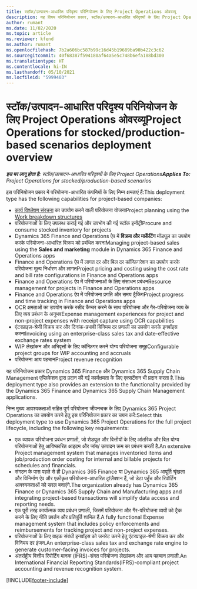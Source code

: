 ```yaml
---
title: स्टॉक/उत्पादन-आधारित परिदृश्य परिनियोजन के लिए Project Operations ओवरव्यू
description: यह विषय परिनियोजन प्रकार, स्टॉक/उत्पादन-आधारित परिदृश्यों के लिए Project Operations के बारे में जानकारी प्रदान करता है.
author: rumant
ms.date: 11/02/2020
ms.topic: article
ms.reviewer: kfend
ms.author: rumant
ms.openlocfilehash: 7b2a606bc587b99c16d45b19689ba90b422c3c62
ms.sourcegitcommit: 40f68387f594180af64a5e5c748b6efa188bd300
ms.translationtype: HT
ms.contentlocale: hi-IN
ms.lasthandoff: 05/10/2021
ms.locfileid: "5999403"
---
```

# <a name="project-operations-for-stockedproduction-based-scenarios-deployment-overview"></a><span data-ttu-id="94cfb-103">स्टॉक/उत्पादन-आधारित परिदृश्य परिनियोजन के लिए Project Operations ओवरव्यू</span><span class="sxs-lookup"><span data-stu-id="94cfb-103">Project Operations for stocked/production-based scenarios deployment overview</span></span>

<span data-ttu-id="94cfb-104">_**इस पर लागू होता है:** स्टॉक/उत्पादन-आधारित परिदृश्यों के लिए Project Operations_</span><span class="sxs-lookup"><span data-stu-id="94cfb-104">_**Applies To:** Project Operations for stocked/production-based scenarios_</span></span>


<span data-ttu-id="94cfb-105">इस परिनियोजन प्रकार में परियोजना-आधारित कंपनियों के लिए निम्न क्षमताएं हैं:</span><span class="sxs-lookup"><span data-stu-id="94cfb-105">This deployment type has the following capabilities for project-based companies:</span></span>

- <span data-ttu-id="94cfb-106">[कार्य विश्लेषण संरचना](work-breakdown-structures.md) का उपयोग करने वाली परियोजना योजना</span><span class="sxs-lookup"><span data-stu-id="94cfb-106">Project planning using the [Work breakdown structures](work-breakdown-structures.md)</span></span>
- <span data-ttu-id="94cfb-107">परियोजनाओं के लिए उपलब्ध कराई गई और उपभोग की गई स्टॉक इन्वेंट्री</span><span class="sxs-lookup"><span data-stu-id="94cfb-107">Procure and consume stocked inventory for projects</span></span>
- <span data-ttu-id="94cfb-108">Dynamics 365 Finance and Operations ऐप में **विक्रय और मार्केटिंग** मॉड्यूल का उपयोग करके परियोजना-आधारित विक्रय को प्रबंधित करना</span><span class="sxs-lookup"><span data-stu-id="94cfb-108">Managing project-based sales using the **Sales and marketing** module in Dynamics 365 Finance and Operations apps</span></span>
- <span data-ttu-id="94cfb-109">Finance and Operations ऐप में लागत दर और बिल दर कॉन्फ़िगरेशन का उपयोग करके परियोजना मूल्य निर्धारण और लागत</span><span class="sxs-lookup"><span data-stu-id="94cfb-109">Project pricing and costing using the cost rate and bill rate configurations in Finance and Operations apps</span></span>
- <span data-ttu-id="94cfb-110">Finance and Operations ऐप में परियोजनाओं के लिए संसाधन प्रबंधन</span><span class="sxs-lookup"><span data-stu-id="94cfb-110">Resource management for projects in Finance and Operations apps</span></span>
- <span data-ttu-id="94cfb-111">Finance and Operations ऐप में परियोजना प्रगति और समय ट्रैकिंग</span><span class="sxs-lookup"><span data-stu-id="94cfb-111">Project progress and time tracking in Finance and Operations apps</span></span>
- <span data-ttu-id="94cfb-112">OCR क्षमताओं का उपयोग करके रसीद कैप्चर करने के साथ परियोजना और गैर-परियोजना व्यय के लिए व्यय प्रबंधन के अनुभव</span><span class="sxs-lookup"><span data-stu-id="94cfb-112">Expense management experiences for project and non-project expenses with receipt capture using OCR capabilities</span></span>
- <span data-ttu-id="94cfb-113">एंटरप्राइज़-श्रेणी विक्रय कर और दिनांक-प्रभावी विनिमय दर प्रणाली का उपयोग करके इनवॉइस करना</span><span class="sxs-lookup"><span data-stu-id="94cfb-113">Invoicing using an enterprise-class sales tax and date-effective exchange rates system</span></span>
- <span data-ttu-id="94cfb-114">WIP लेखांकन और अभिवृत्तों के लिए कॉन्फ़िगर करने योग्य परियोजना समूह</span><span class="sxs-lookup"><span data-stu-id="94cfb-114">Configurable project groups for WIP accounting and accruals</span></span>
- <span data-ttu-id="94cfb-115">परियोजना आय पहचान</span><span class="sxs-lookup"><span data-stu-id="94cfb-115">Project revenue recognition</span></span>

<span data-ttu-id="94cfb-116">यह परिनियोजन प्रकार Dynamics 365 Finance और Dynamics 365 Supply Chain Management एप्लिकेशन द्वारा प्रदान की गई कार्यक्षमता के लिए एक्सटेंशन भी प्रदान करता है.</span><span class="sxs-lookup"><span data-stu-id="94cfb-116">This deployment type also provides an extension to the functionality provided by the Dynamics 365 Finance and Dynamics 365 Supply Chain Management applications.</span></span>

<span data-ttu-id="94cfb-117">निम्न मुख्य आवश्यकताओं सहित पूर्ण परियोजना जीवनचक्र के लिए Dynamics 365 Project Operations का उपयोग करने हेतु इस परिनियोजन प्रकार का चयन करें:</span><span class="sxs-lookup"><span data-stu-id="94cfb-117">Select this deployment type to use Dynamics 365 Project Operations for the full project lifecycle, including the following key requirements:</span></span>

- <span data-ttu-id="94cfb-118">एक व्यापक परियोजना प्रबंधन प्रणाली, जो शेड्यूल और वित्तीयों के लिए आंतरिक और बिल योग्य परियोजनाओं हेतु आविष्कारित आइटम और जॉब/ उत्पादन क्रम का प्रबंधन करती है.</span><span class="sxs-lookup"><span data-stu-id="94cfb-118">An extensive Project management system that manages inventoried items and job/production order costing for internal and billable projects for schedules and financials.</span></span>
- <span data-ttu-id="94cfb-119">संगठन के पास पहले से ही Dynamics 365 Finance या Dynamics 365 आपूर्ति श्रृंखला और विनिर्माण ऐप और एकीकृत परियोजना-आधारित ट्रांज़ैक्शन हैं, जो डेटा पहुँच और रिपोर्टिंग आवश्यकताओं को सरल बनाएंगे.</span><span class="sxs-lookup"><span data-stu-id="94cfb-119">The organization already has Dynamics 365 Finance or Dynamics 365 Supply Chain and Manufacturing apps and integrating project-based transactions will simplify data access and reporting needs.</span></span>
- <span data-ttu-id="94cfb-120">एक पूरी तरह कार्यात्मक व्यय प्रबंधन प्रणाली, जिसमें परियोजना और गैर-परियोजना व्ययों को ट्रैक करने के लिए नीति प्रवर्तन और प्रतिपूर्ति शामिल हैं.</span><span class="sxs-lookup"><span data-stu-id="94cfb-120">A fully functional Expense management system that includes policy enforcements and reimbursements for tracking project and non-project expenses.</span></span>
- <span data-ttu-id="94cfb-121">परियोजनाओं के लिए ग्राहक संबंधी इनवॉइस को जनरेट करने हेतु एंटरप्राइज़-श्रेणी विक्रय कर और विनिमय दर इंजन.</span><span class="sxs-lookup"><span data-stu-id="94cfb-121">An enterprise-class sales tax and exchange rate engine to generate customer-facing invoices for projects.</span></span>
- <span data-ttu-id="94cfb-122">अंतर्राष्ट्रीय वित्तीय रिपोर्टिंग मानक (IFRS)-संगत परियोजना लेखांकन और आय पहचान प्रणाली.</span><span class="sxs-lookup"><span data-stu-id="94cfb-122">An International Financial Reporting Standards(IFRS)-compliant project accounting and revenue recognition system.</span></span>



[!INCLUDE[footer-include](../includes/footer-banner.md)]